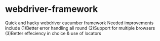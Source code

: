 # webdriver-framework
Quick and hacky webdriver cucumber framework
Needed improvements include (1)Better error handling all round (2)Support for multiple browsers (3)Better effeciency in choice & use of locators
